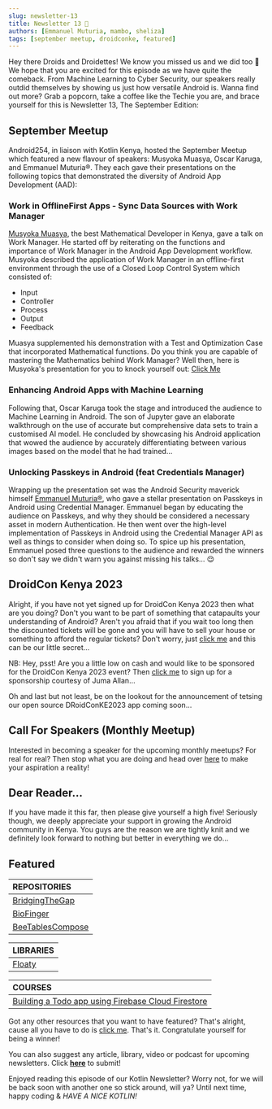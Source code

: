 ```yaml
---
slug: newsletter-13
title: Newsletter 13 🤩
authors: [Emmanuel Muturia, mambo, sheliza]
tags: [september meetup, droidconke, featured]
---
```


Hey there Droids and Droidettes! We know you missed us and we did too 🥺 We hope that you are excited for this episode as we have quite the comeback. From Machine Learning to Cyber Security, our speakers really outdid themselves by showing us just how versatile Android is. Wanna find out more? Grab a popcorn, take a coffee like the Techie you are, and brace yourself for this is Newsletter 13, The September Edition:

## September Meetup
Android254, in liaison with Kotlin Kenya, hosted the September Meetup which featured a new flavour of speakers: Musyoka Muasya, Oscar Karuga, and Emmanuel Muturia®. They each gave their presentations on the following topics that demonstrated the diversity of Android App Development (AAD):

### Work in OfflineFirst Apps - Sync  Data Sources with Work Manager
[Musyoka Muasya](https://twitter.com/__ciox__), the best Mathematical Developer in Kenya, gave a talk on Work Manager. He started off by reiterating on the functions and importance of Work Manager in the Android App Development workflow. Musyoka described the application of Work Manager in an offline-first environment through the use of a Closed Loop Control System which consisted of:

- Input
- Controller
- Process
- Output
- Feedback

Muasya supplemented his demonstration with a Test and Optimization Case that incorporated Mathematical functions. Do you think you are capable of mastering the Mathematics behind Work Manager? Well then, here is Musyoka's presentation for you to knock yourself out: [Click Me](https://www.slideshare.net/JosephMuasya2/work-in-offline-first-apps-sync-datasources-with-workmanagerpptx)

### Enhancing Android Apps with Machine Learning
Following that, Oscar Karuga took the stage and introduced the audience to Machine Learning in Android. The son of Jupyter gave an elaborate walkthrough on the use of accurate but comprehensive data sets to train a customised AI model. He concluded by showcasing his Android application that wowed the audience by accurately differentiating between various images based on the model that he had trained...

### Unlocking Passkeys in Android (feat Credentials Manager)
Wrapping up the presentation set was the Android Security maverick himself [Emmanuel Muturia®](https://twitter.com/emmanuelmuturia), who gave a stellar presentation on Passkeys in Android using Credential Manager. Emmanuel began by educating the audience on Passkeys, and why they should be considered a necessary asset in modern Authentication. He then went over the high-level implementation of Passkeys in Android using the Credential Manager API as well as things to consider when doing so. To spice up his presentation, Emmanuel posed three questions to the audience and rewarded the winners so don't say we didn't warn you against missing his talks... 😌

## DroidCon Kenya 2023
Alright, if you have not yet signed up for DroidCon Kenya 2023 then what are you doing? Don't you want to be part of something that catapaults your understanding of Android? Aren't you afraid that if you wait too long then the discounted tickets will be gone and you will have to sell your house or something to afford the regular tickets? Don't worry, just [click me](https://t.co/P50pBnrI92) and this can be our little secret...

NB: Hey, psst! Are you a little low on cash and would like to be sponsored for the DroidCon Kenya 2023 event? Then [click me](https://docs.google.com/forms/d/e/1FAIpQLSfFh58WmfNyPo_PShr6xTV7HL8_bpHInhEZdOq0c6YeyFCBDQ/viewform) to sign up for a sponsorship courtesy of Juma Allan...

Oh and last but not least, be on the lookout for the announcement of tetsing our open source DRoidConKE2023 app coming soon...

## Call For Speakers (Monthly Meetup)
Interested in becoming a speaker for the upcoming monthly meetups? For real for real? Then stop what you are doing and head over [here](https://forms.gle/nM7PoQE2FHbXTzsx9) to make your aspiration a reality!

## Dear Reader...
If you have made it this far, then please give yourself a high five! Seriously though, we deeply appreciate your support in growing the Android community in Kenya. You guys are the reason we are tightly knit and we definitely look forward to nothing but better in everything we do...

## Featured 

|REPOSITORIES|
|:------|
|[BridgingTheGap](https://github.com/emmanuelmuturia/BridgingTheGap)|
|[BioFinger](https://github.com/emmanuelmuturia/BioFinger)| 
|[BeeTablesCompose](https://github.com/Breens-Mbaka/BeeTablesCompose)|

|LIBRARIES|
|:------|
|[Floaty](https://github.com/Breens-Mbaka/Floaty)|

|COURSES|
|:------|
|[Building a Todo app using Firebase Cloud Firestore](https://www.youtube.com/playlist?list=PLA7YMGupLhlGdLMlZQUuplhUfnTQUWxTc)|

Got any other resources that you want to have featured? That's alright, cause all you have to do is [click me](https://forms.gle/nM7PoQE2FHbXTzsx9). That's it. Congratulate yourself for being a winner!

You can also suggest any article, library, video or podcast for upcoming newsletters. Click **[here](https://forms.gle/Dqr2pUHwMWzTfcSH7)** to submit!

Enjoyed reading this episode of our Kotlin Newsletter? Worry not, for we will be back soon with another one so stick around, will ya? Until next time, happy coding & *HAVE A NICE KOTLIN!*